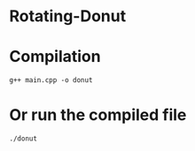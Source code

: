 # Rotating-Donut

# Compilation
 ```g++ main.cpp -o donut```
 
# Or run the compiled file
```./donut```
